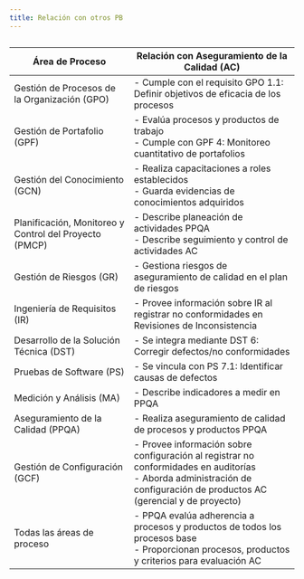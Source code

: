 ```yaml
---
title: Relación con otros PB
---
```


## 
| Área de Proceso | Relación con Aseguramiento de la Calidad (AC) |
|-----------------|-----------------------------------------------|
| Gestión de Procesos de la Organización (GPO) | - Cumple con el requisito GPO 1.1: Definir objetivos de eficacia de los procesos |
| Gestión de Portafolio (GPF) | - Evalúa procesos y productos de trabajo<br>- Cumple con GPF 4: Monitoreo cuantitativo de portafolios |
| Gestión del Conocimiento (GCN) | - Realiza capacitaciones a roles establecidos<br>- Guarda evidencias de conocimientos adquiridos |
| Planificación, Monitoreo y Control del Proyecto (PMCP) | - Describe planeación de actividades PPQA<br>- Describe seguimiento y control de actividades AC |
| Gestión de Riesgos (GR) | - Gestiona riesgos de aseguramiento de calidad en el plan de riesgos |
| Ingeniería de Requisitos (IR) | - Provee información sobre IR al registrar no conformidades en Revisiones de Inconsistencia |
| Desarrollo de la Solución Técnica (DST) | - Se integra mediante DST 6: Corregir defectos/no conformidades |
| Pruebas de Software (PS) | - Se vincula con PS 7.1: Identificar causas de defectos |
| Medición y Análisis (MA) | - Describe indicadores a medir en PPQA |
| Aseguramiento de la Calidad (PPQA) | - Realiza aseguramiento de calidad de procesos y productos PPQA |
| Gestión de Configuración (GCF) | - Provee información sobre configuración al registrar no conformidades en auditorías<br>- Aborda administración de configuración de productos AC (gerencial y de proyecto) |
| Todas las áreas de proceso | - PPQA evalúa adherencia a procesos y productos de todos los procesos base<br>- Proporcionan procesos, productos y criterios para evaluación AC |